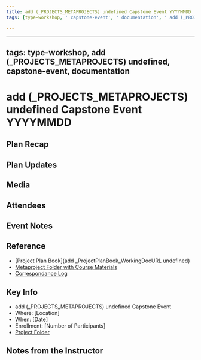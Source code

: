 ```yaml
---
title: add (_PROJECTS_METAPROJECTS) undefined Capstone Event YYYYMMDD
tags: [type-workshop, ' capstone-event', ' documentation', ' add (_PROJECTS_METAPROJECTS) undefined']

---
```


---
tags: type-workshop, add (_PROJECTS_METAPROJECTS) undefined, capstone-event, documentation
---

#  add (_PROJECTS_METAPROJECTS) undefined Capstone Event YYYYMMDD

## Plan Recap 

## Plan Updates 

## Media 

## Attendees

## Event Notes 

## Reference

* [Project Plan Book](add _ProjectPlanBook_WorkingDocURL undefined)
* [Metaproject Folder with Course Materials](https://drive.google.com/drive/folders/1diSa_tXPrPCznus91w1n1DBi9FJWzgYQ)
* [Correspondance Log](https://drive.google.com/drive/folders/1zFiJfdCBrkA3hjB2xIthkItVTtBJhNgH?usp=drive_link)


## Key Info
- add (_PROJECTS_METAPROJECTS) undefined Capstone Event
- Where: [Location]
- When: [Date]
- Enrollment: [Number of Participants]
- [Project Folder]()

## Notes from the Instructor